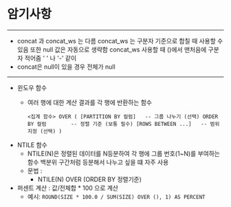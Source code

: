 # 암기사항
-----
- concat 과 concat_ws 는 다름 concat_ws 는 구분자 기준으로 합칠 때 사용할 수 있음 또한 null 값은 자동으로 생략함 concat_ws 사용할 때 ()에서 맨처음에 구분자 적어줌 ' ' 나 '-' 같이
- concat은 null이 있을 경우 전체가 null 

------
- 윈도우 함수
  - 여러 행에 대한 계산 결과를 각 행에 반환하는 함수
    
    `<집계 함수> OVER (
    [PARTITION BY 컬럼]   -- 그룹 나누기 (선택)
    ORDER BY 컬럼        -- 정렬 기준 (보통 필수)
    [ROWS BETWEEN ...]   -- 범위 지정 (선택)
)`
- NTILE 함수
  - NTILE(N)은 정렬된 데이터를 N등분하여 각 행에 그룹 번호(1~N)를 부여하는 함수 백분위 구간처럼 등분해서 나누고 싶을 떄 자주 사용
  - 문법 :
    - NTILE(N) OVER (ORDER BY 정렬기준)
- 퍼센트 계산 : 값/전체합 * 100 으로 계산
  - 예시: `ROUND(SIZE * 100.0 / SUM(SIZE) OVER (), 1) AS PERCENT`
